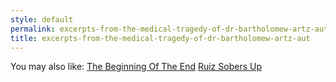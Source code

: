 ```yaml
---
style: default
permalink: excerpts-from-the-medical-tragedy-of-dr-bartholomew-artz-aut
title: excerpts-from-the-medical-tragedy-of-dr-bartholomew-artz-aut
---
```

You may also like:
[The Beginning Of The End](http://scp-wiki.net/the-beginning-of-the-end)
[Ruiz Sobers Up](http://scp-wiki.net/a-trip-down-substance-lane)